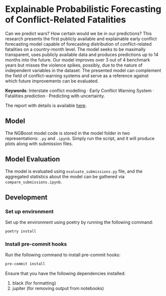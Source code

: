 # Explainable Probabilistic Forecasting of Conflict-Related Fatalities

Can we predict wars? How certain would we be in our predictions?
This research presents the first publicly available and explainable
early conflict forecasting model capable of forecasting distribution
of conflict-related fatalities on a country-month level. The model seeks
to be maximally transparent, uses publicly available data and produces
predictions up to 14 months into the future. Our model improves over
3 out of 4 benchmark years but misses the violence spikes, possibly, due
to the nature of independent variables in the dataset. The presented
model can complement the field of conflict-warning systems and serve as
a reference against which future improvements can be evaluated.

**Keywords**: Interstate conflict modelling · Early Conflict Warning System
· Fatalities prediction · Predicting with uncertainty.

The report with details is
available [here](https://drive.google.com/file/d/1r63S5BRPRl8G2HuTjyWtFpOxvVNsNV7o/view?usp=sharing).

## Model

The NGBoost model code is stored in the model folder in two representations: `.py` and `.ipynb`. Simply run the script,
and it will produce plots along with submission files.

## Model Evaluation

The model is evaluated using `evaluate_submissions.py` file, and the aggregated statistics about the model can be
gathered via `compare_submissions.ipynb`.

## Development

### Set up environment

Set up the environment using poetry by running the following command:

```bash
poetry install
```

### Install pre-commit hooks

Run the following command to install pre-commit hooks:

```bash
pre-commit install
```

Ensure that you have the following dependencies installed:

1) black (for formatting)
2) jupiter (for removing output from notebooks)
